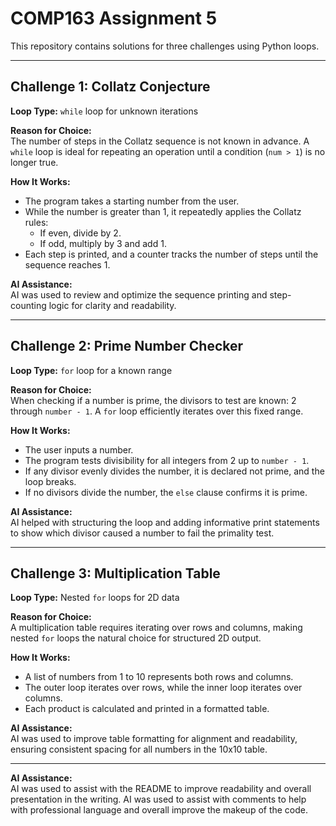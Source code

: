 # COMP163 Assignment 5

This repository contains solutions for three challenges using Python loops.

---

## Challenge 1: Collatz Conjecture

**Loop Type:** `while` loop for unknown iterations  

**Reason for Choice:**  
The number of steps in the Collatz sequence is not known in advance. A `while` loop is ideal for repeating an operation until a condition (`num > 1`) is no longer true.  

**How It Works:**  
- The program takes a starting number from the user.  
- While the number is greater than 1, it repeatedly applies the Collatz rules:  
  - If even, divide by 2.  
  - If odd, multiply by 3 and add 1.  
- Each step is printed, and a counter tracks the number of steps until the sequence reaches 1.  

**AI Assistance:**  
AI was used to review and optimize the sequence printing and step-counting logic for clarity and readability.

---

## Challenge 2: Prime Number Checker

**Loop Type:** `for` loop for a known range  

**Reason for Choice:**  
When checking if a number is prime, the divisors to test are known: 2 through `number - 1`. A `for` loop efficiently iterates over this fixed range.  

**How It Works:**  
- The user inputs a number.  
- The program tests divisibility for all integers from 2 up to `number - 1`.  
- If any divisor evenly divides the number, it is declared not prime, and the loop breaks.  
- If no divisors divide the number, the `else` clause confirms it is prime.  

**AI Assistance:**  
AI helped with structuring the loop and adding informative print statements to show which divisor caused a number to fail the primality test.

---

## Challenge 3: Multiplication Table

**Loop Type:** Nested `for` loops for 2D data  

**Reason for Choice:**  
A multiplication table requires iterating over rows and columns, making nested `for` loops the natural choice for structured 2D output.  

**How It Works:**  
- A list of numbers from 1 to 10 represents both rows and columns.  
- The outer loop iterates over rows, while the inner loop iterates over columns.  
- Each product is calculated and printed in a formatted table.  

**AI Assistance:**  
AI was used to improve table formatting for alignment and readability, ensuring consistent spacing for all numbers in the 10x10 table.


---


**AI Assistance:**  
AI was used to assist with the README to improve readability and overall presentation in the writing. 
AI was used to assist with comments to help with professional language and overall improve the makeup of the code.
